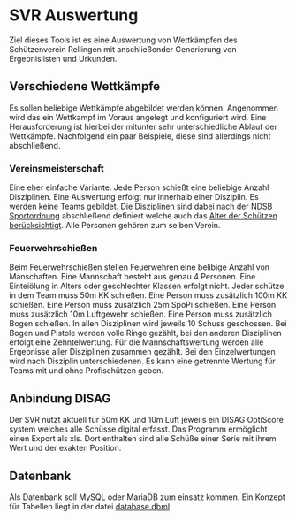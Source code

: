 # SVR Auswertung
Ziel dieses Tools ist es eine Auswertung von Wettkämpfen des Schützenverein Rellingen mit anschließender Generierung von Ergebnislisten und Urkunden.

## Verschiedene Wettkämpfe
Es sollen beliebige Wettkämpfe abgebildet werden können. Angenommen wird das ein Wettkampf im Voraus angelegt und konfiguriert wird.
Eine Herausforderung ist hierbei der mitunter sehr unterschiedliche Ablauf der Wettkämpfe.
Nachfolgend ein paar Beispiele, diese sind allerdings nicht abschließend.

### Vereinsmeisterschaft
Eine eher einfache Variante. Jede Person schießt eine beliebige Anzahl Disziplinen. Eine Auswertung erfolgt nur innerhalb einer Disziplin. Es werden keine Teams gebildet. Die Disziplinen sind dabei nach der [NDSB Sportordnung](https://www.ndsb-sh.de/download_ndsb_sportordnung.pdf) abschließend definiert welche auch das [Alter der Schützen berücksichtigt](https://www.ndsb-sh.de/download_/sport2025/klasseneinteilung_sportjahr_2025.pdf). Alle Personen gehören zum selben Verein.

### Feuerwehrschießen
Beim Feuerwehrschießen stellen Feuerwehren eine belibige Anzahl von Manschaften. Eine Mannschaft besteht aus genau 4 Personen. Eine Einteiölung in Alters oder geschlechter Klassen erfolgt nicht.
Jeder schütze in dem Team muss 50m KK schießen. Eine Person muss zusätzlich 100m KK schießen. Eine Person muss zusätzlich 25m SpoPi schießen. Eine Person muss zusätzlich 10m Luftgewehr schießen. Eine Person muss zusätzlich Bogen schießen.
In allen Disziplinen wird jeweils 10 Schuss geschossen. Bei Bogen und Pistole werden volle Ringe gezählt, bei den anderen Disziplinen erfolgt eine Zehntelwertung.
Für die Mannschaftswertung werden alle Ergebnisse aller Disziplinen zusammen gezählt. Bei den Einzelwertungen wird nach Disziplin unterschiedenen. 
Es kann eine getrennte Wertung für Teams mit und ohne Profischützen geben.

## Anbindung DISAG
Der SVR nutzt aktuell für 50m KK und 10m Luft jeweils ein DISAG OptiScore system welches alle Schüsse digital erfasst. Das Programm ermöglicht einen Export als xls. Dort enthalten sind alle Schüße einer Serie mit ihrem Wert und der exakten Position.

## Datenbank
Als Datenbank soll MySQL oder MariaDB zum einsatz kommen. Ein Konzept für Tabellen liegt in der datei [database.dbml](database.dbml)
